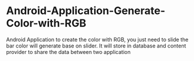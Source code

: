 # Android-Application-Generate-Color-with-RGB
Android Application to create the color with RGB, you just need to slide the bar color will generate base on slider. It will store in database and content provider to share the data between two application
